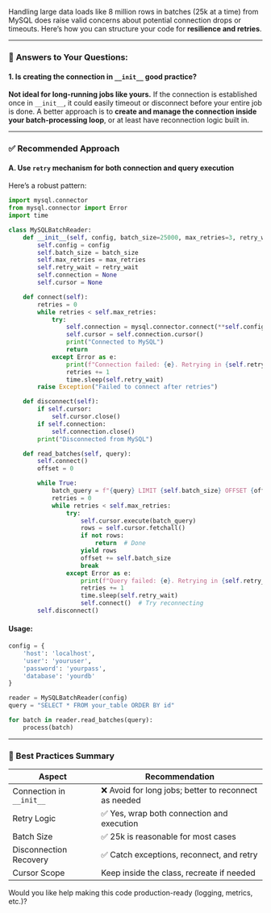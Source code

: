 Handling large data loads like 8 million rows in batches (25k at a time) from MySQL does raise valid concerns about potential connection drops or timeouts. Here’s how you can structure your code for **resilience and retries**.

---

### 🔧 **Answers to Your Questions:**

#### 1. **Is creating the connection in `__init__` good practice?**

**Not ideal for long-running jobs like yours.**
If the connection is established once in `__init__`, it could easily timeout or disconnect before your entire job is done. A better approach is to **create and manage the connection inside your batch-processing loop**, or at least have reconnection logic built in.

---

### ✅ **Recommended Approach**

#### A. Use `retry` mechanism for both connection and query execution

Here’s a robust pattern:

```python
import mysql.connector
from mysql.connector import Error
import time

class MySQLBatchReader:
    def __init__(self, config, batch_size=25000, max_retries=3, retry_wait=5):
        self.config = config
        self.batch_size = batch_size
        self.max_retries = max_retries
        self.retry_wait = retry_wait
        self.connection = None
        self.cursor = None

    def connect(self):
        retries = 0
        while retries < self.max_retries:
            try:
                self.connection = mysql.connector.connect(**self.config)
                self.cursor = self.connection.cursor()
                print("Connected to MySQL")
                return
            except Error as e:
                print(f"Connection failed: {e}. Retrying in {self.retry_wait} seconds...")
                retries += 1
                time.sleep(self.retry_wait)
        raise Exception("Failed to connect after retries")

    def disconnect(self):
        if self.cursor:
            self.cursor.close()
        if self.connection:
            self.connection.close()
        print("Disconnected from MySQL")

    def read_batches(self, query):
        self.connect()
        offset = 0

        while True:
            batch_query = f"{query} LIMIT {self.batch_size} OFFSET {offset}"
            retries = 0
            while retries < self.max_retries:
                try:
                    self.cursor.execute(batch_query)
                    rows = self.cursor.fetchall()
                    if not rows:
                        return  # Done
                    yield rows
                    offset += self.batch_size
                    break
                except Error as e:
                    print(f"Query failed: {e}. Retrying in {self.retry_wait} seconds...")
                    retries += 1
                    time.sleep(self.retry_wait)
                    self.connect()  # Try reconnecting
        self.disconnect()
```

#### Usage:

```python
config = {
    'host': 'localhost',
    'user': 'youruser',
    'password': 'yourpass',
    'database': 'yourdb'
}

reader = MySQLBatchReader(config)
query = "SELECT * FROM your_table ORDER BY id"

for batch in reader.read_batches(query):
    process(batch)
```

---

### 🧠 Best Practices Summary

| Aspect                   | Recommendation                                       |
| ------------------------ | ---------------------------------------------------- |
| Connection in `__init__` | ❌ Avoid for long jobs; better to reconnect as needed |
| Retry Logic              | ✅ Yes, wrap both connection and execution            |
| Batch Size               | ✅ 25k is reasonable for most cases                   |
| Disconnection Recovery   | ✅ Catch exceptions, reconnect, and retry             |
| Cursor Scope             | Keep inside the class, recreate if needed            |

Would you like help making this code production-ready (logging, metrics, etc.)?
